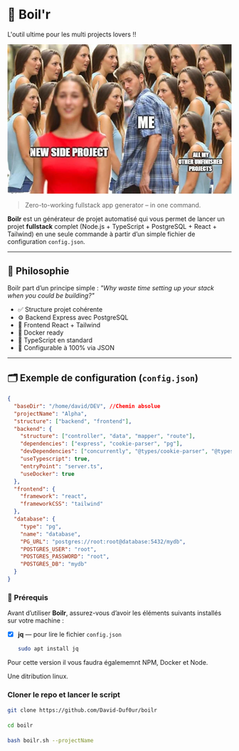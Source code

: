 # 🚀 Boil'r

L'outil ultime pour les multi projects lovers !!

![meme](src/meme.webp)



> Zero-to-working fullstack app generator – in one command.

**Boilr** est un générateur de projet automatisé qui vous permet de lancer un projet **fullstack** complet (Node.js + TypeScript + PostgreSQL + React + Tailwind) en une seule commande à partir d’un simple fichier de configuration `config.json`.

---

## 🧠 Philosophie

Boilr part d’un principe simple : *"Why waste time setting up your stack when you could be building?"*

* ✅ Structure projet cohérente
* ⚙️ Backend Express avec PostgreSQL
* 💨 Frontend React + Tailwind
* 🐳 Docker ready
* 🧪 TypeScript en standard
* 🔧 Configurable à 100% via JSON

---

## 🗂️ Exemple de configuration (`config.json`)

```json
{
  "baseDir": "/home/david/DEV", //Chemin absolue
  "projectName": "Alpha",
  "structure": ["backend", "frontend"],
  "backend": {
    "structure": ["controller", "data", "mapper", "route"],
    "dependencies": ["express", "cookie-parser", "pg"],
    "devDependencies": ["concurrently", "@types/cookie-parser", "@types/express", "ts-node", "typescript", "@types/pg"],
    "useTypescript": true,
    "entryPoint": "server.ts",
    "useDocker": true
  },
  "frontend": {
    "framework": "react",
    "frameworkCSS": "tailwind"
  },
  "database": {
    "type": "pg",
    "name": "database",
    "PG_URL": "postgres://root:root@database:5432/mydb",
    "POSTGRES_USER": "root",
    "POSTGRES_PASSWORD": "root",
    "POSTGRES_DB": "mydb"
  }
}
```
### 🚧 Prérequis

Avant d’utiliser **Boilr**, assurez-vous d’avoir les éléments suivants installés sur votre machine :

- [x] **jq** — pour lire le fichier `config.json`
  ```bash
  sudo apt install jq
  ```

Pour cette version il vous faudra égalememnt NPM, Docker et Node.

Une ditribution linux.

### Cloner le repo et lancer le script

```bash
git clone https://github.com/David-Duf0ur/boilr

cd boilr

bash boilr.sh --projectName
```



